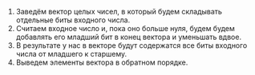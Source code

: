 1. Заведём вектор целых чисел, в который будем складывать отдельные биты входного числа.
2. Считаем входное число и, пока оно больше нуля, будем будем добавлять его младший бит в конец вектора и уменьшать вдвое.
3. В результате у нас в векторе будут содержатся все биты входного числа от младшего к старшему.
4. Выведем элементы вектора в обратном порядке.